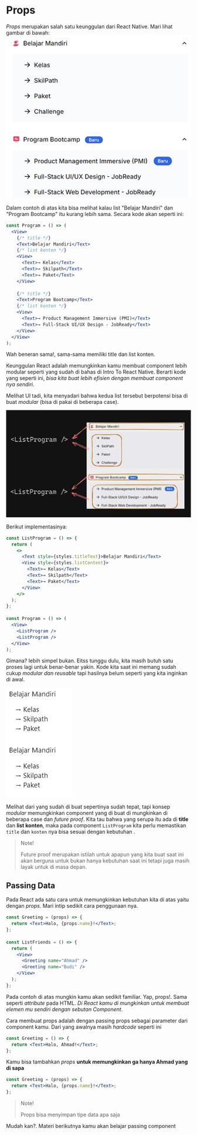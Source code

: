 # Props

_Props_ merupakan salah satu keunggulan dari React Native. Mari lihat gambar di bawah:
![List](../../Assets/Materi/Props/list.png)

Dalam contoh di atas kita bisa melihat kalau list "Belajar Mandiri" dan "Program Bootcamp" itu kurang lebih sama. Secara kode akan seperti ini:

```jsx
const Program = () => (
  <View>
    {/* title */}
    <Text>Belajar Mandiri</Text>
    {/* list konten */}
    <View>
      <Text>→ Kelas</Text>
      <Text>→ Skilpath</Text>
      <Text>→ Paket</Text>
    </View>

    {/* title */}
    <Text>Program Bootcamp</Text>
    {/* list konten */}
    <View>
      <Text>→ Product Management Immersive (PMI)</Text>
      <Text>→ Full-Stack UI/UX Design - JobReady</Text>
    </View>
  </View>
);
```

Wah beneran sama!, sama-sama memiliki title dan list konten.

Keunggulan React adalah memungkinkan kamu membuat component lebih modular seperti yang sudah di bahas di Intro To React Native. Berarti kode yang seperti ini, _bisa kita buat lebih efisien dengan membuat component nya sendiri_.

Melihat UI tadi, kita menyadari bahwa kedua list tersebut berpotensi bisa di buat _modular_ (bisa di pakai di beberapa case).

![List with Mark](../../Assets/Materi/Props/list-with-mark.png)

Berikut implementasinya:

```jsx
const ListProgram = () => {
  return (
    <>
      <Text style={styles.titleText}>Belajar Mandiri</Text>
      <View style={styles.listContent}>
        <Text>→ Kelas</Text>
        <Text>→ Skilpath</Text>
        <Text>→ Paket</Text>
      </View>
    </>
  );
};

const Program = () => (
  <View>
    <ListProgram />
    <ListProgram />
  </View>
);
```

Gimana? lebih simpel bukan. Eitss tunggu dulu, kita masih butuh satu proses lagi untuk benar-benar yakin. Kode kita saat ini memang sudah cukup _modular dan reusable_ tapi hasilnya belum seperti yang kita inginkan di awal.

![Result](../../Assets/Materi/Props/result.png)

Melihat dari yang sudah di buat sepertinya sudah tepat, tapi konsep _modular_ memungkinkan component yang di buat di mungkinkan di beberapa case dan _future proof_. Kita tau bahwa yang serupa itu ada di **title** dan **list konten**, maka pada component `ListProgram` kita perlu memastikan `title` dan `konten` nya bisa sesuai dengan kebutuhan .

> Note!
>
> Future proof merupakan istilah untuk apapun yang kita buat saat ini akan berguna untuk bukan hanya kebutuhan saat ini tetapi juga masih layak untuk di masa depan.

## Passing Data

Pada React ada satu cara untuk memungkinkan kebutuhan kita di atas yaitu dengan _props_. Mari intip sedikit cara penggunaan nya.

```jsx
const Greeting = (props) => {
  return <Text>Halo, {props.name}!</Text>;
};

const ListFriends = () => {
  return (
    <View>
      <Greeting name="Ahmad" />
      <Greeting name="Budi" />
    </View>
  );
};
```

Pada contoh di atas mungkin kamu akan sedikit familiar. Yap, props!. Sama seperti _attribute_ pada HTML. _Di React kamu di mungkinkan untuk membuat elemen mu sendiri dengan sebutan Component_.

Cara membuat props adalah dengan passing props sebagai parameter dari component kamu. Dari yang awalnya masih _hardcode_ seperti ini

```jsx
const Greeting = () => {
  return <Text>Halo, Ahmad!</Text>;
};
```

Kamu bisa tambahkan _props_ **untuk memungkinkan ga hanya Ahmad yang di sapa**

```jsx
const Greeting = (props) => {
  return <Text>Halo, {props.name}!</Text>;
};
```

> Note!
>
> Props bisa menyimpan tipe data apa saja

Mudah kan?. Materi berikutnya kamu akan belajar passing component

<!-- Dalam React Native, props adalah cara untuk mengirimkan data dari komponen induk (parent component) ke komponen anak (child component). Props memungkinkan komponen untuk menerima dan menggunakan data eksternal, membuat komponen menjadi lebih dinamis dan dapat digunakan ulang dengan lebih baik.

**Peran dan Fungsi Props:** Props digunakan untuk mengirimkan informasi dari komponen induk ke komponen anak. Ini memungkinkan kita untuk mengubah perilaku atau tampilan komponen anak berdasarkan data yang diterima dari induk. Props adalah salah satu cara utama untuk membuat komunikasi antara komponen dalam hierarki. -->

<!-- **Contoh Penggunaan Props:**

<iframe src="https://snack.expo.dev/@doltons/props-data" height="500" width="1500"></iframe>

```jsx
import React from "react";
import { View, Text } from "react-native";

const Greeting = (props) => {
  return <Text>Halo, {props.name}!</Text>;
};

const App = () => {
  return (
    <View>
      <Greeting name="Ahmad" />
      <Greeting name="Budi" />
    </View>
  );
};

export default App;
``` -->
